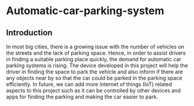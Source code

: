 # Automatic-car-parking-system
## Introduction
In most big cities, there is a growing issue with the number of vehicles on the streets and the lack of parking space. Hence, in order to assist drivers in finding a suitable parking place quickly, the demand for automatic car parking systems is rising. The device developed in this project will help the driver in finding the space to park the vehicle and also inform if there are any objects near by so that the car could be parked in the parking space efficiently. In future, we can add more Internet of things (IoT) related aspects to this project such as it can be controlled by other devices and apps for finding the parking and making the car easier to park.

